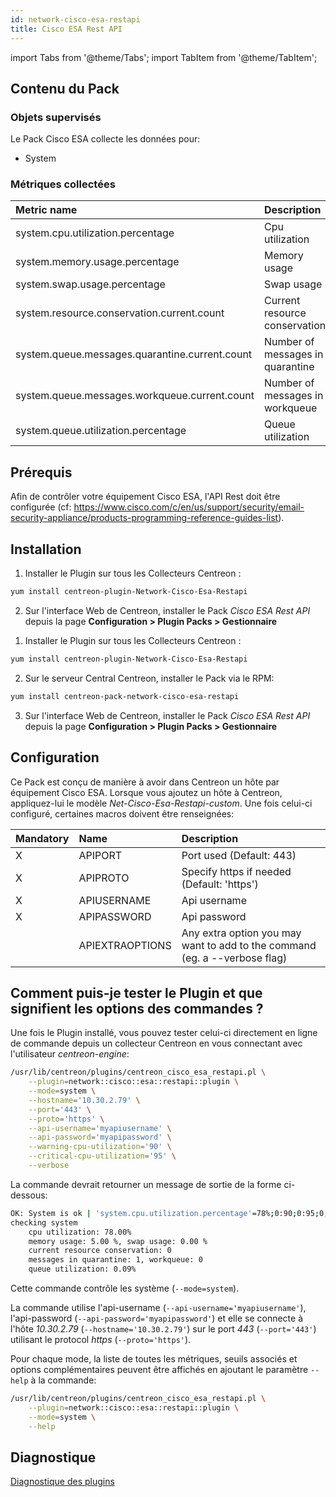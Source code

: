 ```yaml
---
id: network-cisco-esa-restapi
title: Cisco ESA Rest API
---
```

import Tabs from '@theme/Tabs';
import TabItem from '@theme/TabItem';


## Contenu du Pack

### Objets supervisés

Le Pack Cisco ESA collecte les données pour:
* System

### Métriques collectées

<Tabs groupId="sync">
<TabItem value="System" label="System">

| Metric name                                    | Description                      | Unit  |
| :--------------------------------------------- | :------------------------------- | :---- |
| system.cpu.utilization.percentage              | Cpu utilization                  | %     |
| system.memory.usage.percentage                 | Memory usage                     | %     |
| system.swap.usage.percentage                   | Swap usage                       | %     |
| system.resource.conservation.current.count     | Current resource conservation    |       |
| system.queue.messages.quarantine.current.count | Number of messages in quarantine |       |
| system.queue.messages.workqueue.current.count  | Number of messages in workqueue  |       |
| system.queue.utilization.percentage            | Queue utilization                |       |

</TabItem>
</Tabs>

## Prérequis

Afin de contrôler votre équipement Cisco ESA, l'API Rest doit être configurée (cf: https://www.cisco.com/c/en/us/support/security/email-security-appliance/products-programming-reference-guides-list).

## Installation

<Tabs groupId="sync">
<TabItem value="Online IMP Licence & IT100 Editions" label="Online IMP Licence & IT100 Editions">

1. Installer le Plugin sur tous les Collecteurs Centreon :

```bash
yum install centreon-plugin-Network-Cisco-Esa-Restapi
```

2. Sur l'interface Web de Centreon, installer le Pack *Cisco ESA Rest API* depuis la page **Configuration > Plugin Packs > Gestionnaire**

</TabItem>
<TabItem value="Offline IMP License" label="Offline IMP License">

1. Installer le Plugin sur tous les Collecteurs Centreon :

```bash
yum install centreon-plugin-Network-Cisco-Esa-Restapi
```

2. Sur le serveur Central Centreon, installer le Pack via le RPM:

```bash
yum install centreon-pack-network-cisco-esa-restapi
```

3. Sur l'interface Web de Centreon, installer le Pack *Cisco ESA Rest API* depuis la page **Configuration > Plugin Packs > Gestionnaire**

</TabItem>
</Tabs>

## Configuration

Ce Pack est conçu de manière à avoir dans Centreon un hôte par équipement Cisco ESA.
Lorsque vous ajoutez un hôte à Centreon, appliquez-lui le modèle *Net-Cisco-Esa-Restapi-custom*. 
Une fois celui-ci configuré, certaines macros doivent être renseignées:

| Mandatory | Name            | Description                                                                |
| :-------- | :-------------- | :------------------------------------------------------------------------- |
| X         | APIPORT         | Port used (Default: 443)                                                   |
| X         | APIPROTO        | Specify https if needed (Default: 'https')                                 |
| X         | APIUSERNAME     | Api username                                                               |
| X         | APIPASSWORD     | Api password                                                               |
|           | APIEXTRAOPTIONS | Any extra option you may want to add to the command (eg. a --verbose flag) |

## Comment puis-je tester le Plugin et que signifient les options des commandes ?

Une fois le Plugin installé, vous pouvez tester celui-ci directement en ligne de commande
depuis un collecteur Centreon en vous connectant avec l'utilisateur *centreon-engine*:

```bash
/usr/lib/centreon/plugins/centreon_cisco_esa_restapi.pl \
    --plugin=network::cisco::esa::restapi::plugin \
    --mode=system \
    --hostname='10.30.2.79' \
    --port='443' \
    --proto='https' \
    --api-username='myapiusername' \
    --api-password='myapipassword' \
    --warning-cpu-utilization='90' \
    --critical-cpu-utilization='95' \
    --verbose
```

La commande devrait retourner un message de sortie de la forme ci-dessous:

```bash
OK: System is ok | 'system.cpu.utilization.percentage'=78%;0:90;0:95;0;100 'system.memory.usage.percentage'=5.00%;;;0;100 'system.swap.usage.percentage'=0.00%;;;0;100 'system.resource.conservation.current.count'=0;;;0; 'system.queue.messages.quarantine.current.count'=1;;;0; 'system.queue.messages.workqueue.current.count'=0;;;0; 'system.queue.utilization.percentage'=0.092%;;;0;100
checking system
    cpu utilization: 78.00%
    memory usage: 5.00 %, swap usage: 0.00 %
    current resource conservation: 0
    messages in quarantine: 1, workqueue: 0
    queue utilization: 0.09%
```

Cette commande contrôle les système (```--mode=system```).

La commande utilise l'api-username (```--api-username='myapiusername'```), l'api-password (```--api-password='myapipassword'```)
et elle se connecte à l'hôte _10.30.2.79_ (```--hostname='10.30.2.79'```) sur le port _443_ (```--port='443'```) utilisant le protocol _https_ (```--proto='https'```).

Pour chaque mode, la liste de toutes les métriques, seuils associés et options complémentaires peuvent être affichés
en ajoutant le paramètre ```--help``` à la commande:

```bash
/usr/lib/centreon/plugins/centreon_cisco_esa_restapi.pl \
    --plugin=network::cisco::esa::restapi::plugin \
    --mode=system \
    --help
```

## Diagnostique

[Diagnostique des plugins](../tutorials/troubleshooting-plugins#http-and-api-checks)
